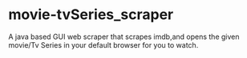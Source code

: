 # movie-tvSeries_scraper
A java based GUI web scraper that scrapes imdb,and opens the given movie/Tv Series in your default browser for you to watch.
